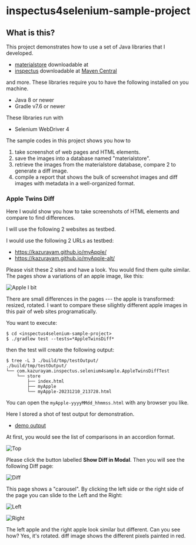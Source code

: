 # inspectus4selenium-sample-project

## What is this?

This project demonstrates how to use a set of Java libraries that I developed.

- [materialstore](https://github.com/kazurayam/materialstore) downloadable at [](https://mvnrepository.com/artifact/com.kazurayam/materialstore)
- [inspectus](https://github.com/kazurayam/inspectus) downloadable at [Maven Central](https://mvnrepository.com/artifact/com.kazurayam/inspectus)

and more. These libraries require you to have the following installed on you machine.

- Java 8 or newer
- Gradle v7.6 or newer

These libraries run with

- Selenium WebDriver 4

The sample codes in this project shows you how to

1. take screenshot of web pages and HTML elements.
2. save the images into a database named "materialstore".
3. retrieve the images from the materialstore database, compare 2 to generate a diff image.
4. compile a report that shows the bulk of screenshot images and diff images with metadata in a well-organized format.

### Apple Twins Diff

Here I would show you how to take screenshots of HTML elements and compare to find differences.

I will use the following 2 websites as testbed.

I would use the following 2 URLs as testbed:

- https://kazurayam.github.io/myApple/
- https://kazurayam.github.io/myApple-alt/

Please visit these 2 sites and have a look. You would find them quite similar. The pages show a variations of an apple image, like this:

![Apple I bit](https://kazurayam.github.io/inspectus4selenium-sample-project/images/Apple_I_bit.png)


There are small differences in the pages --- the apple is transformed: resized, rotated. I want to compare these silightly different apple images in this pair of web sites programatically.



You want to execute:

```
$ cd <inspectus4selenium-sample-project>
$ ./gradlew test --tests=*AppleTwinsDiff*
```

then the test will create the following output:

```
$ tree -L 3 ./build/tmp/testOutput/
./build/tmp/testOutput/
└── com.kazurayam.inspectus.selenium4sample.AppleTwinsDiffTest
    └── store
        ├── index.html
        ├── myApple
        └── myApple-20231210_213728.html
```

You can open the `myApple-yyyyMMdd_hhmmss.html` with any browser you like.

Here I stored a shot of test output for demonstration.

- [demo output](https://kazurayam.github.io/inspectus4selenium-sample-project/demo/store/myApple-20231210_213728.html)

At first, you would see the list of comparisons in an accordion format.

![Top](https://kazurayam.github.io/inspectus4selenium-sample-project/images/AppleTwinsDiff_top.png)

Please click the button labelled **Show Diff in Modal**. Then you will see the following Diff page:

![Diff](https://kazurayam.github.io/inspectus4selenium-sample-project/images/AppleTwinsDiff_diff.png)

This page shows a "carousel". By clicking the left side or the right side of the page you can slide to the Left and the Right:

![Left](https://kazurayam.github.io/inspectus4selenium-sample-project/images/AppleTwinsDiff_left.png)

![Right](https://kazurayam.github.io/inspectus4katalon-sample-project/images/AppleTwinsDiff_right.png)

The left apple and the right apple look similar but different. Can you see how? Yes, it's rotated. diff image shows the different pixels painted in red.
